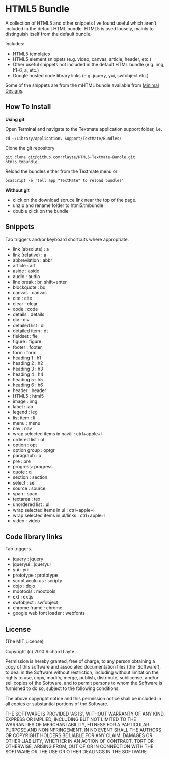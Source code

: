 
# HTML5 Bundle

A collection of HTML5 and other snippets I've found useful which aren't included in the default HTML bundle. HTML5 is used loosely, mainly to distinguish itself from the default bundle.

Includes:

+ HTML5 templates
+ HTML5 element snippets (e.g. video, canvas, article, header, etc.)
+ Other useful snippets not included in the default HTML bundle (e.g. img, h1-6, a, etc.)
+ Google hosted code library links (e.g. jquery, yui, swfobject etc.)

Some of the snippets are from the mHTML bundle available from [Minimal Designs](http://minimaldesign.net/downloads/tools/textmate-html-bundle).

## How To Install

**Using git**

Open Terminal and navigate to the Textmate application support folder, i.e.

`cd ~/Library/Application\ Support/TextMate/Bundles/`

Clone the git repository

`git clone git@github.com:rlayte/HTML5-Textmate-Bundle.git html5.tmbundle`

Reload the bundles either from the Textmate menu or

`osascript -e 'tell app "TextMate" to reload bundles'`

**Without git**

+ click on the download soruce link near the top of the page.
+ unzip and rename folder to html5.tmbundle
+ double click on the bundle

## Snippets

Tab triggers and/or keyboard shortcuts where appropriate.

+ link (absolute) : a
+ link (relative) : a
+ abbreviation : abbr
+ article : art
+ aside : aside
+ audio : audio
+ line break : br, shift+enter
+ blockquote : bq
+ canvas : canvas
+ cite : cite
+ clear : clear
+ code : code
+ details : details
+ div : div
+ detailed list : dl
+ detailed item : dt
+ fieldset : fie
+ figure : figure
+ footer : footer
+ form : form
+ heading 1 : h1
+ heading 2 : h2
+ heading 3 : h3
+ heading 4 : h4
+ heading 5 : h5
+ heading 6 : h6
+ header : header
+ HTML5 : html5
+ image : img
+ label : lab
+ legend : leg
+ list item : li
+ menu : menu
+ nav : nav
+ wrap selected items in nav/li : ctrl+apple+l
+ ordered list : ol
+ option : opt
+ option group : optgr
+ paragraph : p
+ pre : pre
+ progress: progress
+ quote : q
+ section : section
+ select : sel
+ source : source
+ span : span
+ textarea : tex
+ unordered list : ul
+ wrap selected items in ul : ctrl+apple+l
+ wrap selected items in ul/links : ctrl+apple+l
+ video : video

## Code library links

Tab triggers.

+ jquery : jquery
+ jqueryui : jqueryui
+ yui : yui
+ prototype : prototype
+ script.aculo.us : scripty
+ dojo : dojo
+ mootools : mootools
+ ext : extjs
+ swfobject : swfobject
+ chrome frame : chrome
+ google web font loader : webfonts

## License 

(The MIT License)

Copyright (c) 2010 Richard Layte

Permission is hereby granted, free of charge, to any person obtaining
a copy of this software and associated documentation files (the
'Software'), to deal in the Software without restriction, including
without limitation the rights to use, copy, modify, merge, publish,
distribute, sublicense, and/or sell copies of the Software, and to
permit persons to whom the Software is furnished to do so, subject to
the following conditions:

The above copyright notice and this permission notice shall be
included in all copies or substantial portions of the Software.

THE SOFTWARE IS PROVIDED 'AS IS', WITHOUT WARRANTY OF ANY KIND,
EXPRESS OR IMPLIED, INCLUDING BUT NOT LIMITED TO THE WARRANTIES OF
MERCHANTABILITY, FITNESS FOR A PARTICULAR PURPOSE AND NONINFRINGEMENT.
IN NO EVENT SHALL THE AUTHORS OR COPYRIGHT HOLDERS BE LIABLE FOR ANY
CLAIM, DAMAGES OR OTHER LIABILITY, WHETHER IN AN ACTION OF CONTRACT,
TORT OR OTHERWISE, ARISING FROM, OUT OF OR IN CONNECTION WITH THE
SOFTWARE OR THE USE OR OTHER DEALINGS IN THE SOFTWARE.